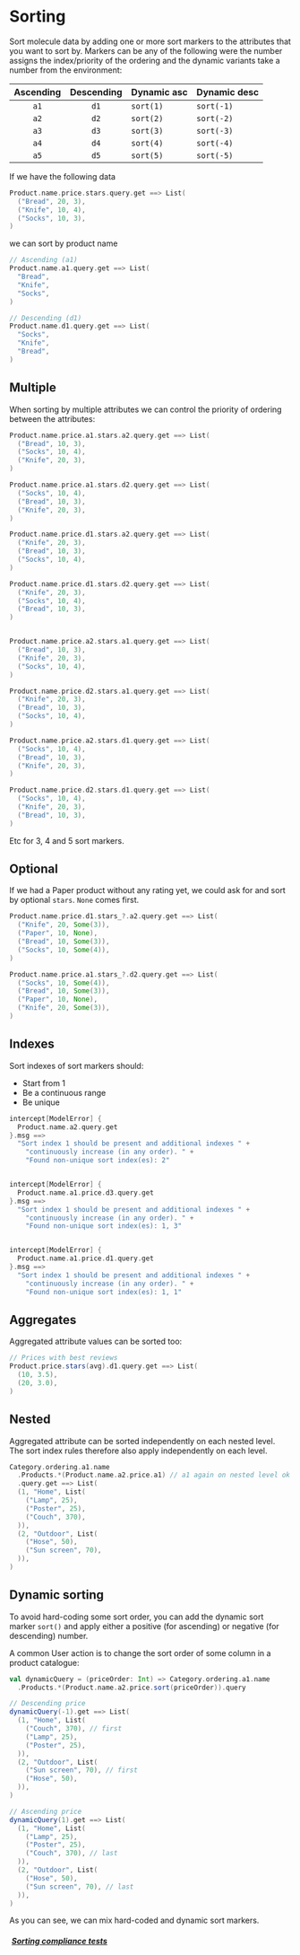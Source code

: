 # Sorting

Sort molecule data by adding one or more sort markers to the attributes that you want to sort by. Markers can be any of the following were the number assigns the index/priority of the ordering and the dynamic variants take a number from the environment:

| Ascending | Descending | Dynamic asc | Dynamic desc |
|:---------:|:----------:|-------------|--------------|
|   `a1`    |    `d1`    | `sort(1)`   | `sort(-1)`    |
|   `a2`    |    `d2`    | `sort(2)`   | `sort(-2)`    |
|   `a3`    |    `d3`    | `sort(3)`   | `sort(-3)`    |
|   `a4`    |    `d4`    | `sort(4)`   | `sort(-4)`    |
|   `a5`    |    `d5`    | `sort(5)`   | `sort(-5)`    |

If we have the following data

```scala
Product.name.price.stars.query.get ==> List(
  ("Bread", 20, 3),
  ("Knife", 10, 4),
  ("Socks", 10, 3),
)
```

we can sort by product name

```scala
// Ascending (a1)
Product.name.a1.query.get ==> List(
  "Bread",
  "Knife",
  "Socks",
)

// Descending (d1)
Product.name.d1.query.get ==> List(
  "Socks",
  "Knife",
  "Bread",
)
```

## Multiple

When sorting by multiple attributes we can control the priority of ordering between the attributes:

```scala
Product.name.price.a1.stars.a2.query.get ==> List(
  ("Bread", 10, 3),
  ("Socks", 10, 4),
  ("Knife", 20, 3),
)

Product.name.price.a1.stars.d2.query.get ==> List(
  ("Socks", 10, 4),
  ("Bread", 10, 3),
  ("Knife", 20, 3),
)

Product.name.price.d1.stars.a2.query.get ==> List(
  ("Knife", 20, 3),
  ("Bread", 10, 3),
  ("Socks", 10, 4),
)

Product.name.price.d1.stars.d2.query.get ==> List(
  ("Knife", 20, 3),
  ("Socks", 10, 4),
  ("Bread", 10, 3),
)


Product.name.price.a2.stars.a1.query.get ==> List(
  ("Bread", 10, 3),
  ("Knife", 20, 3),
  ("Socks", 10, 4),
)

Product.name.price.d2.stars.a1.query.get ==> List(
  ("Knife", 20, 3),
  ("Bread", 10, 3),
  ("Socks", 10, 4),
)

Product.name.price.a2.stars.d1.query.get ==> List(
  ("Socks", 10, 4),
  ("Bread", 10, 3),
  ("Knife", 20, 3),
)

Product.name.price.d2.stars.d1.query.get ==> List(
  ("Socks", 10, 4),
  ("Knife", 20, 3),
  ("Bread", 10, 3),
)
```

Etc for 3, 4 and 5 sort markers.

## Optional

If we had a Paper product without any rating yet, we could ask for and sort by optional `stars`. `None` comes first.

```scala
Product.name.price.d1.stars_?.a2.query.get ==> List(
  ("Knife", 20, Some(3)),
  ("Paper", 10, None),
  ("Bread", 10, Some(3)),
  ("Socks", 10, Some(4)),
)

Product.name.price.a1.stars_?.d2.query.get ==> List(
  ("Socks", 10, Some(4)),
  ("Bread", 10, Some(3)),
  ("Paper", 10, None),
  ("Knife", 20, Some(3)),
)
```

## Indexes

Sort indexes of sort markers should:

- Start from 1
- Be a continuous range
- Be unique

```scala
intercept[ModelError] {
  Product.name.a2.query.get
}.msg ==>
  "Sort index 1 should be present and additional indexes " +
    "continuously increase (in any order). " +
    "Found non-unique sort index(es): 2"


intercept[ModelError] {
  Product.name.a1.price.d3.query.get
}.msg ==>
  "Sort index 1 should be present and additional indexes " +
    "continuously increase (in any order). " +
    "Found non-unique sort index(es): 1, 3"


intercept[ModelError] {
  Product.name.a1.price.d1.query.get
}.msg ==>
  "Sort index 1 should be present and additional indexes " +
    "continuously increase (in any order). " +
    "Found non-unique sort index(es): 1, 1"
```

## Aggregates

Aggregated attribute values can be sorted too:

```scala
// Prices with best reviews 
Product.price.stars(avg).d1.query.get ==> List(
  (10, 3.5),
  (20, 3.0),
)
```

## Nested

Aggregated attribute can be sorted independently on each nested level. The sort index rules therefore also apply independently on each level.

```scala
Category.ordering.a1.name
  .Products.*(Product.name.a2.price.a1) // a1 again on nested level ok
  .query.get ==> List(
  (1, "Home", List(
    ("Lamp", 25),
    ("Poster", 25),
    ("Couch", 370),
  )),
  (2, "Outdoor", List(
    ("Hose", 50),
    ("Sun screen", 70),
  )),
)
```

## Dynamic sorting

To avoid hard-coding some sort order, you can add the dynamic sort marker `sort()` and apply either a positive (for ascending) or negative (for descending) number. 

A common User action is to change the sort order of some column in a product catalogue:

```scala
val dynamicQuery = (priceOrder: Int) => Category.ordering.a1.name
  .Products.*(Product.name.a2.price.sort(priceOrder)).query

// Descending price
dynamicQuery(-1).get ==> List(
  (1, "Home", List(
    ("Couch", 370), // first
    ("Lamp", 25),
    ("Poster", 25),
  )),
  (2, "Outdoor", List(
    ("Sun screen", 70), // first
    ("Hose", 50),
  )),
)

// Ascending price
dynamicQuery(1).get ==> List(
  (1, "Home", List(
    ("Lamp", 25),
    ("Poster", 25),
    ("Couch", 370), // last
  )),
  (2, "Outdoor", List(
    ("Hose", 50),
    ("Sun screen", 70), // last
  )),
)
```
As you can see, we can mix hard-coded and dynamic sort markers.


##### [<i class="fas fa-handshake" style="margin-right: 4px;"></i> Sorting compliance tests](https://github.com/scalamolecule/molecule/tree/main/db/compliance/shared/src/test/scala/molecule/db/compliance/test/sorting)